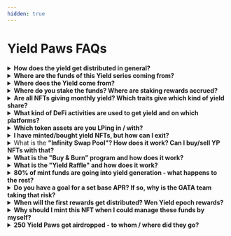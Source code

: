 ```yaml
---
hidden: true
---
```


# Yield Paws FAQs

<details>

<summary><strong>How does the yield get distributed in general?</strong> </summary>

* 70% go to NFT Holders (individual amount of yield based on fur trait of Yield Paws NFT)&#x20;
* 10% go back to asset building&#x20;
* 10% get used as performance fee &#x20;
* 5% get used to burn the floor (monthly "Buy & Burn")&#x20;
* 5% get used for the holders' lottery (monthly "Yield Raffle")

</details>

<details>

<summary><strong>Where are the funds of this Yield series coming from?</strong></summary>

The funds for the revenue generation of Yield Paws are coming from the original mint of the collection. 80% of the mint funds are used for [yield generation](./#concept-of-yield-paws-funding-model-and-distribution) exclusively.

</details>

<details>

<summary><strong>Where does the Yield come from?</strong> </summary>

The yield of Yield Paws comes from a mix of \
• DeFi activities like LPing, borrowing & lending (60-70%)\
• private sales-related activities (20-25%)\
• staking rewards (10-15%)

</details>

<details>

<summary><strong>Where do you stake the funds? Where are staking rewards accrued?</strong></summary>

The portion of yield that comes from staking rewards gets accrued on the [GATA HUB validator](../gata-validators/) for Stargaze. By doing this, not only YP holders are benefiting from staking rewards, but GATA infrastructure as well and Stargaze as a whole, as these funds are getting used to secure the whole network.&#x20;

</details>

<details>

<summary><strong>Are all NFTs giving monthly yield? Which traits give which kind of yield share?</strong> </summary>

Yes, all Yield Paws NFTs are providing you with yield / revenue share each month.

The individual amount of yield per NFT gets determined by its rarity class, which is based on the fur trait:&#x20;

* Brown Fur: 9% of yield   &#x20;
* Grey Fur: 13.5% of yield&#x20;
* Black Fur: 16% of yield&#x20;
* White Fur: 18% of yield&#x20;
* Orange Fur: 43.5% of yield

</details>

<details>

<summary><strong>What kind of DeFi activities are used to get yield and on which platforms?</strong></summary>

The GATA team manages the Yield series funds for you and puts around 60-70% of all funds to work in various DeFi activities according to [yield model](./#concept-of-yield-paws-funding-model-and-distribution).&#x20;

Some of these activities include the use of funds for liquidity pooling and for borrowing & lending. For these activities, we use DeFi platforms like Osmosis, Kujira, Uniswap, Raydium and other platforms.

</details>

<details>

<summary><strong>Which token assets are you LPing in / with?</strong> </summary>

The GATA team is focusing on these token assets for liquidity pools: \
ETH, BTC, SOL, ATOM, USDC/T and more

</details>

<details>

<summary><strong>I have minted/bought yield NFTs, but how can I exit?</strong></summary>

You can exit your position on yield NFTs anytime by either

&#x20;• selling it on the secondary market on Stargaze or&#x20;

• swapping your NFTs to STARS via infinity swap pool instantly

</details>

<details>

<summary>What is the <strong>"Infinity Swap Pool"? How does it work? Can I buy/sell YP NFTs with that?</strong></summary>

The infinity swap pool contains both STARS and Yield NFTs. You can use it to swap your assets in both directions at any given time, without the need for manual trading on the secondary market on Stargaze. The smart contract of the infinity pool swap takes care of that for you.&#x20;

• Buy Yield Paws NFTs: Select an amount of STARS and swap that to Yield Paws NFTs.&#x20;

• Sell Yield Paws NFTs: Select a number of Yield Paws NFTs and swap those into STARS

</details>

<details>

<summary><strong>What is the "Buy &#x26; Burn" program and how does it work?</strong></summary>

Each month, 5% of all yield generated gets used to buy Yield Paws NFTs at floor. These NFTs get burned right after. This leads to a supply reduction and higher individual shares of yield for the rest of the collection items.

</details>

<details>

<summary><strong>What is the "Yield Raffle" and how does it work?</strong> </summary>

Each month, 5% of all yield generated gets raffled among all holders. A total of 3 winning IDs will get drawn randomly. The 5% of yield will get split between the winning IDs and transferred to their holders wallet. Each yield series NFT is one ticket to the Yield Raffle, regardless of rarity, fur color or any other factor (one NFT = one ticket).

</details>

<details>

<summary><strong>80% of mint funds are going into yield generation - what happens to the rest?</strong></summary>

Of the original mint funds of Yield Paws, 10% go to the collection's infinity pool on SG to jumpstart trading activities and to give exit opportunities to minters from day 1. The other 10% of mint funds go to the GATA team to cover all expenses related to launch & administration.

</details>

<details>

<summary><strong>Do you have a goal for a set base APR? If so, why is the GATA team taking that risk?</strong></summary>

Yes, our goal is to provide a baseline APR of around \~20%. The returns throughout the epochs might vary, but to achieve this, and potentially more, this is the set base target we're focusing on. The GATA team has gained experience in yield management over the course of the past 2 years and therefore, we believe that this goal is realistic & achievable.

</details>

<details>

<summary><strong>When will the first rewards get distributed? Wen Yield epoch rewards?</strong></summary>

The first distribution of monthly epoch rewards for Yield Paws will be on **May 1st 2024**.

</details>

<details>

<summary><strong>Why should I mint this NFT when I could manage these funds by myself?</strong></summary>

While it's possible to replicate many of the yield strategies encompassed within the yield model, such as liquidity provisioning and staking, effectively managing these positions demands significant time and expertise. It's important to factor in fees, which can disproportionately affect the performance of smaller positions.&#x20;

Additionally, our yield model encompasses certain features, such as access to private sales, which are typically inaccessible to individuals.

In summary, Yield Kittens present a distinct opportunity to engage in DeFi without the complexities of identifying lucrative opportunities and continually monitoring and adjusting positions to maximize yield.

</details>

<details>

<summary><strong>250 Yield Paws got airdropped - to whom / where did they go?</strong></summary>

250 Yield Paws (5% of supply) got airdropped to the infinity swap pool, in accordance with mint funds allocation, to provide liquidity on NFT side early on.

</details>
